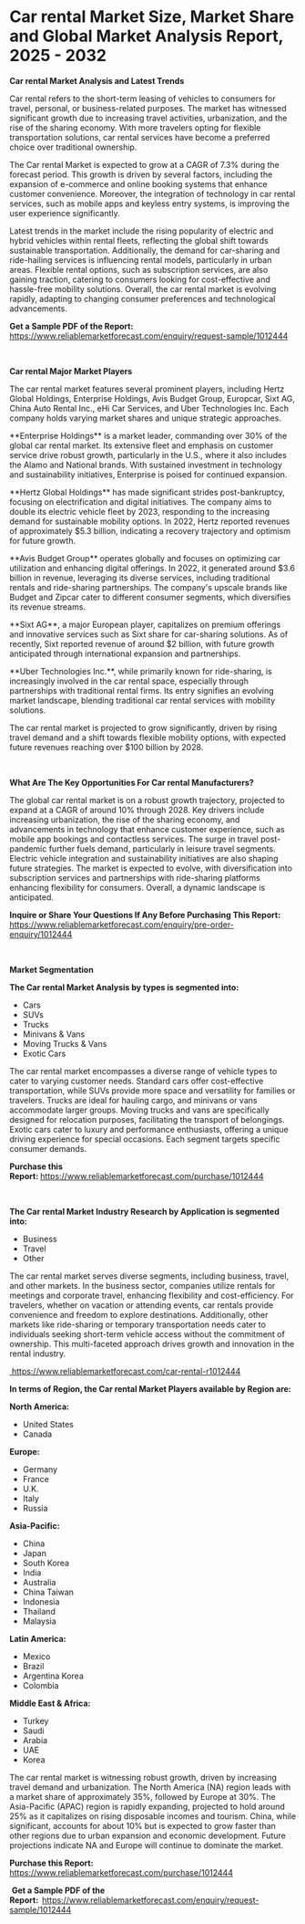 <p><h1>Car rental Market Size, Market Share and Global Market Analysis Report, 2025 - 2032</h1></p><p><strong>Car rental Market Analysis and Latest Trends</strong></p>
<p><p>Car rental refers to the short-term leasing of vehicles to consumers for travel, personal, or business-related purposes. The market has witnessed significant growth due to increasing travel activities, urbanization, and the rise of the sharing economy. With more travelers opting for flexible transportation solutions, car rental services have become a preferred choice over traditional ownership.</p><p>The Car rental Market is expected to grow at a CAGR of 7.3% during the forecast period. This growth is driven by several factors, including the expansion of e-commerce and online booking systems that enhance customer convenience. Moreover, the integration of technology in car rental services, such as mobile apps and keyless entry systems, is improving the user experience significantly.</p><p>Latest trends in the market include the rising popularity of electric and hybrid vehicles within rental fleets, reflecting the global shift towards sustainable transportation. Additionally, the demand for car-sharing and ride-hailing services is influencing rental models, particularly in urban areas. Flexible rental options, such as subscription services, are also gaining traction, catering to consumers looking for cost-effective and hassle-free mobility solutions. Overall, the car rental market is evolving rapidly, adapting to changing consumer preferences and technological advancements.</p></p>
<p><strong>Get a Sample PDF of the Report:&nbsp;</strong> <a href="https://www.reliablemarketforecast.com/enquiry/request-sample/1012444?utm_campaign=3118&utm_medium=2&utm_source=Github&utm_content=ia&utm_term=17042025&utm_id=car-rental">https://www.reliablemarketforecast.com/enquiry/request-sample/1012444</a></p>
<p>&nbsp;</p>
<p><strong>Car rental Major Market Players</strong></p>
<p><p>The car rental market features several prominent players, including Hertz Global Holdings, Enterprise Holdings, Avis Budget Group, Europcar, Sixt AG, China Auto Rental Inc., eHi Car Services, and Uber Technologies Inc. Each company holds varying market shares and unique strategic approaches.</p><p>**Enterprise Holdings** is a market leader, commanding over 30% of the global car rental market. Its extensive fleet and emphasis on customer service drive robust growth, particularly in the U.S., where it also includes the Alamo and National brands. With sustained investment in technology and sustainability initiatives, Enterprise is poised for continued expansion.</p><p>**Hertz Global Holdings** has made significant strides post-bankruptcy, focusing on electrification and digital initiatives. The company aims to double its electric vehicle fleet by 2023, responding to the increasing demand for sustainable mobility options. In 2022, Hertz reported revenues of approximately $5.3 billion, indicating a recovery trajectory and optimism for future growth.</p><p>**Avis Budget Group** operates globally and focuses on optimizing car utilization and enhancing digital offerings. In 2022, it generated around $3.6 billion in revenue, leveraging its diverse services, including traditional rentals and ride-sharing partnerships. The company's upscale brands like Budget and Zipcar cater to different consumer segments, which diversifies its revenue streams.</p><p>**Sixt AG**, a major European player, capitalizes on premium offerings and innovative services such as Sixt share for car-sharing solutions. As of recently, Sixt reported revenue of around $2 billion, with future growth anticipated through international expansion and partnerships.</p><p>**Uber Technologies Inc.**, while primarily known for ride-sharing, is increasingly involved in the car rental space, especially through partnerships with traditional rental firms. Its entry signifies an evolving market landscape, blending traditional car rental services with mobility solutions.</p><p>The car rental market is projected to grow significantly, driven by rising travel demand and a shift towards flexible mobility options, with expected future revenues reaching over $100 billion by 2028.</p></p>
<p>&nbsp;</p>
<p><strong>What Are The Key Opportunities For Car rental Manufacturers?</strong></p>
<p><p>The global car rental market is on a robust growth trajectory, projected to expand at a CAGR of around 10% through 2028. Key drivers include increasing urbanization, the rise of the sharing economy, and advancements in technology that enhance customer experience, such as mobile app bookings and contactless services. The surge in travel post-pandemic further fuels demand, particularly in leisure travel segments. Electric vehicle integration and sustainability initiatives are also shaping future strategies. The market is expected to evolve, with diversification into subscription services and partnerships with ride-sharing platforms enhancing flexibility for consumers. Overall, a dynamic landscape is anticipated.</p></p>
<p><strong>Inquire or Share Your Questions If Any Before Purchasing This Report:</strong> <a href="https://www.reliablemarketforecast.com/enquiry/pre-order-enquiry/1012444?utm_campaign=3118&utm_medium=2&utm_source=Github&utm_content=ia&utm_term=17042025&utm_id=car-rental">https://www.reliablemarketforecast.com/enquiry/pre-order-enquiry/1012444</a></p>
<p>&nbsp;</p>
<p><strong>Market Segmentation</strong></p>
<p><strong>The Car rental Market Analysis by types is segmented into:</strong></p>
<p><ul><li>Cars</li><li>SUVs</li><li>Trucks</li><li>Minivans & Vans</li><li>Moving Trucks & Vans</li><li>Exotic Cars</li></ul></p>
<p><p>The car rental market encompasses a diverse range of vehicle types to cater to varying customer needs. Standard cars offer cost-effective transportation, while SUVs provide more space and versatility for families or travelers. Trucks are ideal for hauling cargo, and minivans or vans accommodate larger groups. Moving trucks and vans are specifically designed for relocation purposes, facilitating the transport of belongings. Exotic cars cater to luxury and performance enthusiasts, offering a unique driving experience for special occasions. Each segment targets specific consumer demands.</p></p>
<p><strong>Purchase this Report:&nbsp;</strong><a href="https://www.reliablemarketforecast.com/purchase/1012444?utm_campaign=3118&utm_medium=2&utm_source=Github&utm_content=ia&utm_term=17042025&utm_id=car-rental">https://www.reliablemarketforecast.com/purchase/1012444</a></p>
<p>&nbsp;</p>
<p><strong>The Car rental Market Industry Research by Application is segmented into:</strong></p>
<p><ul><li>Business</li><li>Travel</li><li>Other</li></ul></p>
<p><p>The car rental market serves diverse segments, including business, travel, and other markets. In the business sector, companies utilize rentals for meetings and corporate travel, enhancing flexibility and cost-efficiency. For travelers, whether on vacation or attending events, car rentals provide convenience and freedom to explore destinations. Additionally, other markets like ride-sharing or temporary transportation needs cater to individuals seeking short-term vehicle access without the commitment of ownership. This multi-faceted approach drives growth and innovation in the rental industry.</p></p>
<p><a href="https://www.reliablemarketforecast.com/car-rental-r1012444?utm_campaign=3118&utm_medium=2&utm_source=Github&utm_content=ia&utm_term=17042025&utm_id=car-rental">&nbsp;https://www.reliablemarketforecast.com/car-rental-r1012444</a></p>
<p><strong>In terms of Region, the Car rental Market Players available by Region are:</strong></p>
<p>
    <p> <strong> North America: </strong>
        <ul>
            <li>United States</li>
            <li>Canada</li>
        </ul>
        </p> 
    <p> <strong> Europe: </strong>
        <ul>
            <li>Germany</li>
            <li>France</li>
            <li>U.K.</li>
            <li>Italy</li>
            <li>Russia</li>
        </ul>
        </p> 
    <p> <strong> Asia-Pacific: </strong>
        <ul>
            <li>China</li>
            <li>Japan</li>
            <li>South Korea</li>
            <li>India</li>
            <li>Australia</li>
            <li>China Taiwan</li>
            <li>Indonesia</li>
            <li>Thailand</li>
            <li>Malaysia</li>
        </ul>
        </p> 
    <p> <strong> Latin America: </strong>
        <ul>
            <li>Mexico</li>
            <li>Brazil</li>
            <li>Argentina Korea</li>
            <li>Colombia</li>
        </ul>
        </p> 
    <p> <strong> Middle East & Africa: </strong>
        <ul>
            <li>Turkey</li>
            <li>Saudi</li>
            <li>Arabia</li>
            <li>UAE</li>
            <li>Korea</li>
        </ul>
    </p>
    </p>
<p><p>The car rental market is witnessing robust growth, driven by increasing travel demand and urbanization. The North America (NA) region leads with a market share of approximately 35%, followed by Europe at 30%. The Asia-Pacific (APAC) region is rapidly expanding, projected to hold around 25% as it capitalizes on rising disposable incomes and tourism. China, while significant, accounts for about 10% but is expected to grow faster than other regions due to urban expansion and economic development. Future projections indicate NA and Europe will continue to dominate the market.</p></p>
<p><strong>Purchase this Report: </strong><a href="https://www.reliablemarketforecast.com/purchase/1012444?utm_campaign=3118&utm_medium=2&utm_source=Github&utm_content=ia&utm_term=17042025&utm_id=car-rental">https://www.reliablemarketforecast.com/purchase/1012444</a></p>
<p>&nbsp;<strong>Get a Sample PDF of the Report:&nbsp;&nbsp;</strong><a href="https://www.reliablemarketforecast.com/enquiry/request-sample/1012444?utm_campaign=3118&utm_medium=2&utm_source=Github&utm_content=ia&utm_term=17042025&utm_id=car-rental">https://www.reliablemarketforecast.com/enquiry/request-sample/1012444</a></p>
<p><strong></strong></p>
<p><p></p><p></p><p></p></p>